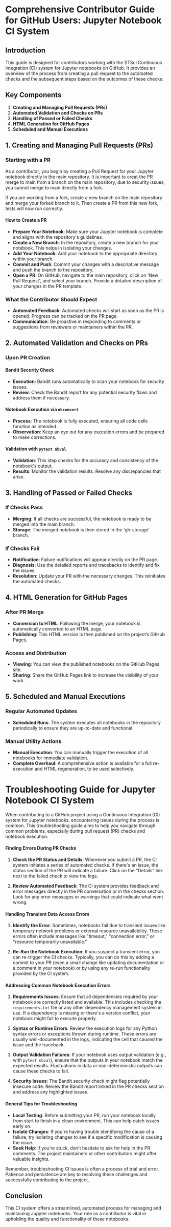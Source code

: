 # Comprehensive Contributor Guide for GitHub Users: Jupyter Notebook CI System

## Introduction

This guide is designed for contributors working with the STScI Continuous Integration (CI) system for Jupyter notebooks on GitHub. It provides an overview of the process from creating a pull request to the automated checks and the subsequent steps based on the outcomes of these checks.

## Key Components

1. **Creating and Managing Pull Requests (PRs)**
2. **Automated Validation and Checks on PRs**
3. **Handling of Passed or Failed Checks**
4. **HTML Generation for GitHub Pages**
5. **Scheduled and Manual Executions**

## 1. Creating and Managing Pull Requests (PRs)

### Starting with a PR

As a contributor, you begin by creating a Pull Request for your Jupyter notebook directly in the main repository.
It is important to creat the PR merge to main from a branch on the main repository, due to security issues, you cannot merge to main directly from a fork.

If you are working from a fork, create a new branch on the main repository and merge your forked branch to it.  Then create a PR from this new fork, tests will now run correctly.

#### How to Create a PR

- **Prepare Your Notebook**: Make sure your Jupyter notebook is complete and aligns with the repository's guidelines.
- **Create a New Branch**: In the repository, create a new branch for your notebook. This helps in isolating your changes.
- **Add Your Notebook**: Add your notebook to the appropriate directory within your branch.
- **Commit and Push**: Commit your changes with a descriptive message and push the branch to the repository.
- **Open a PR**: On GitHub, navigate to the main repository, click on 'New Pull Request', and select your branch. Provide a detailed description of your changes in the PR template.

### What the Contributor Should Expect

- **Automated Feedback**: Automated checks will start as soon as the PR is opened. Progress can be tracked on the PR page.
- **Communication**: Be proactive in responding to comments or suggestions from reviewers or maintainers within the PR.

## 2. Automated Validation and Checks on PRs

### Upon PR Creation

#### Bandit Security Check

- **Execution**: Bandit runs automatically to scan your notebook for security issues.
- **Review**: Check the Bandit report for any potential security flaws and address them if necessary.

#### Notebook Execution via `nbconvert`

- **Process**: The notebook is fully executed, ensuring all code cells function as intended.
- **Observation**: Keep an eye out for any execution errors and be prepared to make corrections.

#### Validation with `pytest nbval`

- **Validation**: This step checks for the accuracy and consistency of the notebook's output.
- **Results**: Monitor the validation results. Resolve any discrepancies that arise.

## 3. Handling of Passed or Failed Checks

### If Checks Pass

- **Merging**: If all checks are successful, the notebook is ready to be merged into the main branch.
- **Storage**: The merged notebook is then stored in the 'gh-storage' branch.

### If Checks Fail

- **Notification**: Failure notifications will appear directly on the PR page.
- **Diagnosis**: Use the detailed reports and tracebacks to identify and fix the issues.
- **Resolution**: Update your PR with the necessary changes. This reinitiates the automated checks.

## 4. HTML Generation for GitHub Pages

### After PR Merge

- **Conversion to HTML**: Following the merge, your notebook is automatically converted to an HTML page.
- **Publishing**: This HTML version is then published on the project’s GitHub Pages.

### Access and Distribution

- **Viewing**: You can view the published notebooks on the GitHub Pages site.
- **Sharing**: Share the GitHub Pages link to increase the visibility of your work.

## 5. Scheduled and Manual Executions

### Regular Automated Updates

- **Scheduled Runs**: The system executes all notebooks in the repository periodically to ensure they are up-to-date and functional.

### Manual Utility Actions

- **Manual Execution**: You can manually trigger the execution of all notebooks for immediate validation.
- **Complete Overhaul**: A comprehensive action is available for a full re-execution and HTML regeneration, to be used selectively.

# Troubleshooting Guide for Jupyter Notebook CI System

When contributing to a GitHub project using a Continuous Integration (CI) system for Jupyter notebooks, encountering issues during the process is common. This troubleshooting guide aims to help you navigate through common problems, especially during pull request (PR) checks and notebook execution.

#### Finding Errors During PR Checks

1. **Check the PR Status and Details**: Whenever you submit a PR, the CI system initiates a series of automated checks. If there's an issue, the status section of the PR will indicate a failure. Click on the "Details" link next to the failed check to view the logs.

2. **Review Automated Feedback**: The CI system provides feedback and error messages directly in the PR conversation or in the checks section. Look for any error messages or warnings that could indicate what went wrong.

#### Handling Transient Data Access Errors

1. **Identify the Error**: Sometimes, notebooks fail due to transient issues like temporary network problems or external resource unavailability. These errors often include messages like "timeout," "connection error," or "resource temporarily unavailable."

2. **Re-Run the Notebook Execution**: If you suspect a transient error, you can re-trigger the CI checks. Typically, you can do this by adding a commit to your PR (even a small change like updating documentation or a comment in your notebook) or by using any re-run functionality provided by the CI system.

#### Addressing Common Notebook Execution Errors

1. **Requirements Issues**: Ensure that all dependencies required by your notebook are correctly listed and available. This includes checking the `requirements.txt` file or any other dependency management system in use. If a dependency is missing or there's a version conflict, your notebook might fail to execute properly.

2. **Syntax or Runtime Errors**: Review the execution logs for any Python syntax errors or exceptions thrown during runtime. These errors are usually well-documented in the logs, indicating the cell that caused the issue and the traceback.

3. **Output Validation Failures**: If your notebook uses output validation (e.g., with `pytest nbval`), ensure that the outputs in your notebook match the expected results. Fluctuations in data or non-deterministic outputs can cause these checks to fail.

4. **Security Issues**: The Bandit security check might flag potentially insecure code. Review the Bandit report linked in the PR checks section and address any highlighted issues.

#### General Tips for Troubleshooting

- **Local Testing**: Before submitting your PR, run your notebook locally from start to finish in a clean environment. This can help catch issues early on.
- **Isolate Changes**: If you're having trouble identifying the cause of a failure, try isolating changes to see if a specific modification is causing the issue.
- **Seek Help**: If you're stuck, don't hesitate to ask for help in the PR comments. The project maintainers or other contributors might offer valuable insights.

Remember, troubleshooting CI issues is often a process of trial and error. Patience and persistence are key to resolving these challenges and successfully contributing to the project.


## Conclusion

This CI system offers a streamlined, automated process for managing and maintaining Jupyter notebooks. Your role as a contributor is vital in upholding the quality and functionality of these notebooks.
